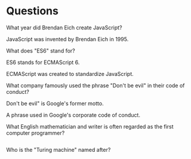 # Questions

What year did Brendan Eich create JavaScript?

JavaScript was invented by Brendan Eich in 1995. 

What does "ES6" stand for?

ES6 stands for ECMAScript 6. 

ECMAScript was created to standardize JavaScript.

What company famously used the phrase "Don't be evil" in their code of conduct?

Don't be evil" is Google's former motto. 

A phrase used in Google's corporate code of conduct.

What English mathematician and writer is often regarded as the first computer programmer?

```

```

Who is the "Turing machine" named after?

```

```
